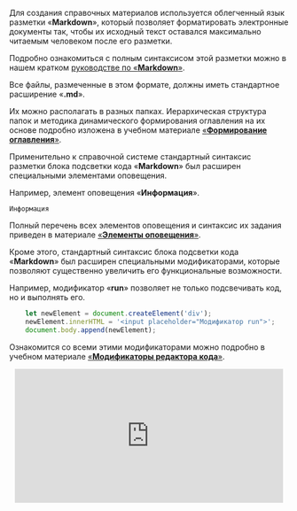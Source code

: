 Для создания справочных материалов используется облегченный язык разметки «**Markdown**», который позволяет форматировать электронные документы так, чтобы их исходный текст оставался максимально читаемым человеком после его разметки.

Подробно ознакомиться с полным синтаксисом этой разметки можно в нашем кратком [руководстве по «**Markdown**»](https://odajs.org/#learn/guide/doc-principles/help-for-help.md "Руководство по Markdown").

Все файлы, размеченные в этом формате, должны иметь стандартное расширение «**.md**».

Их можно располагать в разных папках. Иерархическая структура папок и методика динамического формирования оглавления на их основе подробно изложена в учебном материале [«**Формирование оглавления**»](https://odajs.org/#learn/guide/doc-principles/content-for-help.md "Формирование оглавления").

Применительно к справочной системе стандартный синтаксис разметки блока подсветки кода «**Markdown**» был расширен специальными элементами оповещения.

Например, элемент оповещения «**Информация**».

```info md
Информация
```

Полный перечень всех элементов оповещения и синтаксис их задания приведен в материале [«**Элементы оповещения**»](https://odajs.org/#learn/guide/doc-principles/alert-elements.md "Элементы оповещения").

Кроме этого, стандартный синтаксис блока подсветки кода «**Markdown**» был расширен специальными модификаторами, которые позволяют существенно увеличить его функциональные возможности.

Например, модификатор «**run**» позволяет не только подсвечивать код, но и выполнять его.

```javascript run
    let newElement = document.createElement('div');
    newElement.innerHTML = '<input placeholder="Модификатор run">';
    document.body.append(newElement);
```

Ознакомится со всеми этими модификаторами можно подробно в учебном материале [«**Модификаторы редактора кода**»](https://odajs.org/#learn/guide/doc-principles/code-modifiers.md "Модификаторы редактора кода").

<div style="position:relative;padding-bottom:48%; margin:10px">
    <iframe src="https://www.youtube.com/embed/snRnJfQzysI?start=0" frameborder="0" allow="accelerometer; autoplay; encrypted-media; gyroscope; picture-in-picture" allowfullscreen
    	style="position:absolute;width:100%;height:100%;"></iframe>
</div>
